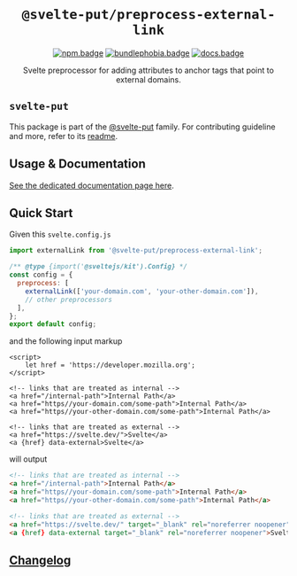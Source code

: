 <div align="center">

# `@svelte-put/preprocess-external-link`

[![npm.badge]][npm] [![bundlephobia.badge]][bundlephobia] [![docs.badge]][docs]

Svelte preprocessor for adding attributes to anchor tags that point to external domains.

</div>

## `svelte-put`

This package is part of the [@svelte-put][github.monorepo] family. For contributing guideline and more, refer to its [readme][github.monorepo].

## Usage & Documentation

[See the dedicated documentation page here][docs].

## Quick Start

Given this `svelte.config.js`

```javascript
import externalLink from '@svelte-put/preprocess-external-link';

/** @type {import('@sveltejs/kit').Config} */
const config = {
  preprocess: [
    externalLink(['your-domain.com', 'your-other-domain.com']),
    // other preprocessors
  ],
};
export default config;
```

and the following input markup

```svelte
<script>
	let href = 'https://developer.mozilla.org';
</script>

<!-- links that are treated as internal -->
<a href="/internal-path">Internal Path</a>
<a href="https//your-domain.com/some-path">Internal Path</a>
<a href="https//your-other-domain.com/some-path">Internal Path</a>

<!-- links that are treated as external -->
<a href="https://svelte.dev/">Svelte</a>
<a {href} data-external>Svelte</a>
```

will output

```html
<!-- links that are treated as internal -->
<a href="/internal-path">Internal Path</a>
<a href="https//your-domain.com/some-path">Internal Path</a>
<a href="https//your-other-domain.com/some-path">Internal Path</a>

<!-- links that are treated as external -->
<a href="https://svelte.dev/" target="_blank" rel="noreferrer noopener">Svelte</a>
<a {href} data-external target="_blank" rel="noreferrer noopener">Svelte</a>
```

## [Changelog][github.changelog]

<!-- github specifics -->

[github.monorepo]: https://github.com/vnphanquang/svelte-put
[github.changelog]: https://github.com/vnphanquang/svelte-put/blob/main/packages/preprocess-external-link/CHANGELOG.md
[github.issues]: https://github.com/vnphanquang/svelte-put/issues?q=

<!-- heading badge -->

[npm.badge]: https://img.shields.io/npm/v/@svelte-put/preprocess-external-link
[npm]: https://www.npmjs.com/package/@svelte-put/preprocess-external-link
[bundlephobia.badge]: https://img.shields.io/bundlephobia/minzip/@svelte-put/preprocess-external-link?label=minzipped
[bundlephobia]: https://bundlephobia.com/package/@svelte-put/preprocess-external-link
[docs]: https://svelte-put.vnphanquang.com/docs/preprocess-external-link
[docs.badge]: https://img.shields.io/badge/-Docs%20Site-blue

